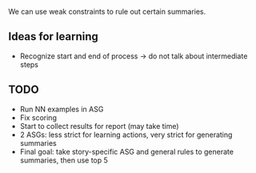 We can use weak constraints to rule out certain summaries.

## Ideas for learning

- Recognize start and end of process -> do not talk about intermediate steps

## TODO

- Run NN examples in ASG
- Fix scoring
- Start to collect results for report (may take time)
- 2 ASGs: less strict for learning actions, very strict for generating summaries
- Final goal: take story-specific ASG and general rules to generate summaries, then use top 5
